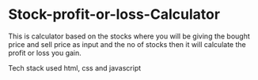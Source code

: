 # Stock-profit-or-loss-Calculator

This is calculator based on the stocks where you will be giving the bought price
and sell price as input and the no of stocks then it will calculate the profit or loss you gain.

 Tech stack used html, css and javascript
